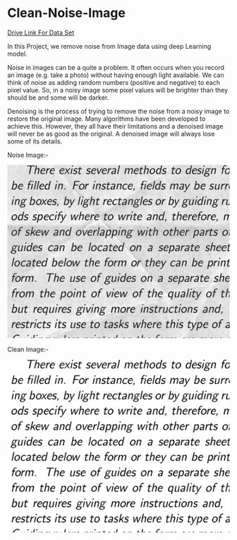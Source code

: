 # Clean-Noise-Image

[Drive Link For Data Set](https://drive.google.com/drive/folders/1sw5dwVSeYRu9mFa_G4If90YNKXsVviE8?usp=sharing)


In this Project, we remove noise from Image data using deep Learning model.

Noise in images can be a quite a problem. It often occurs when you record an image (e.g. take a photo) without having enough light available. We can think of noise as adding random numbers (positive and negative) to each pixel value. So, in a noisy image some pixel values will be brighter than they should be and some will be darker.

Denoising is the process of trying to remove the noise from a noisy image to restore the original image. Many algorithms have been developed to achieve this. However, they all have their limitations and a denoised image will never be as good as the original. A denoised image will always lose some of its details. 


Noise Image:-

![Alt Generated Abstract Image](https://github.com/acfilok96/Clean-Noise-Image/blob/main/Image%20Data/Train%20Data/Train%20Noise%20Data/101.png)


Clean Image:-

![Alt Generated Abstract Image](https://github.com/acfilok96/Clean-Noise-Image/blob/main/Image%20Data/Train%20Data/Train%20Cleaned%20Data/101.png)
